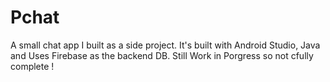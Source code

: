 # Pchat

A small chat app I built as a side project. It's built with Android Studio, Java and Uses Firebase as the backend DB. 
Still Work in Porgress so not cfully complete !
